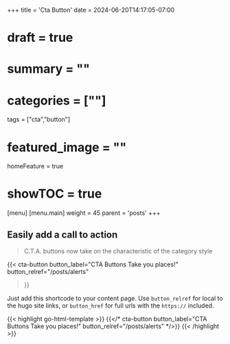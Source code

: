 +++
title = 'Cta Button'
date = 2024-06-20T14:17:05-07:00
# draft = true
# summary = ""
# categories = [""]
tags = ["cta","button"]
# featured_image = ""
homeFeature = true
# showTOC = true
[menu]
 [menu.main]
  weight = 45
  parent = 'posts'
+++

## Easily add a call to action

> C.T.A. buttons now take on the characteristic of the category style

{{< cta-button 
  button_label="CTA Buttons Take you places!"
  button_relref="/posts/alerts"
>}}

<!--more-->

Just add this shortcode to your content page. Use `button_relref` for local to the hugo site links, or `button_href` for full urls with the `https://` included.

{{< highlight go-html-template >}}
{{</* cta-button 
  button_label="CTA Buttons Take you places!"
  button_relref="/posts/alerts"
*/>}}
{{< /highlight >}}
